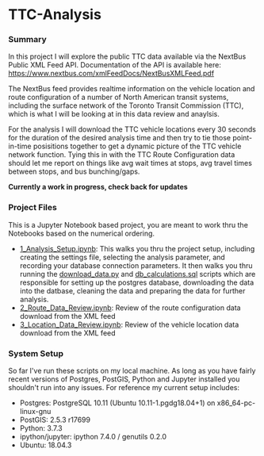 # TTC-Analysis

### Summary
In this project I will explore the public TTC data available via the NextBus Public XML Feed API.  Documentation of the API is available here: https://www.nextbus.com/xmlFeedDocs/NextBusXMLFeed.pdf

The NextBus feed provides realtime information on the vehicle location and route configuration of a number of North American transit systems, including the surface network of the Toronto Transit Commission (TTC), which is what I will be looking at in this data review and anaylsis.

For the analysis I will download the TTC vehicle locations every 30 seconds for the duration of the desired analysis time and then try to tie those point-in-time posisitions together to get a dynamic picture of the TTC vehicle network function.  Tying this in with the TTC Route Configuration data should let me report on things like avg wait times at stops, avg travel times between stops, and bus bunching/gaps.

**Currently a work in progress, check back for updates**

### Project Files
This is a Jupyter Notebook based project, you are meant to work thru the Notebooks based on the numerical ordering.
* [1_Analysis_Setup.ipynb](1_Analysis_Setup.ipynb): This walks you thru the project setup, including creating the settings file, selecting the analysis parameter, and recording your database connection parameters.  It then walks you thru running the [download_data.py](download_data.py) and [db_calculations.sql](db_calculations.sql) scripts which are responsible for setting up the postgres database, downloading the data into the datbase, cleaning the data and preparing the data for further analysis.
* [2_Route_Data_Review.ipynb](2_Route_Data_Review.ipynb): Review of the route configuration data download from the XML feed
* [3_Location_Data_Review.ipynb](3_Location_Data_Review.ipynb): Review of the vehicle location data download from the XML feed

### System Setup
So far I've run these scripts on my local machine.  As long as you have fairly recent versions of Postgres, PostGIS, Python and Jupyter installed you shouldn't run into any issues.  For reference my current setup includes:
* Postgres: PostgreSQL 10.11 (Ubuntu 10.11-1.pgdg18.04+1) on x86_64-pc-linux-gnu
* PostGIS: 2.5.3 r17699
* Python: 3.7.3
* ipython/jupyter: ipython 7.4.0 / genutils 0.2.0
* Ubuntu: 18.04.3

